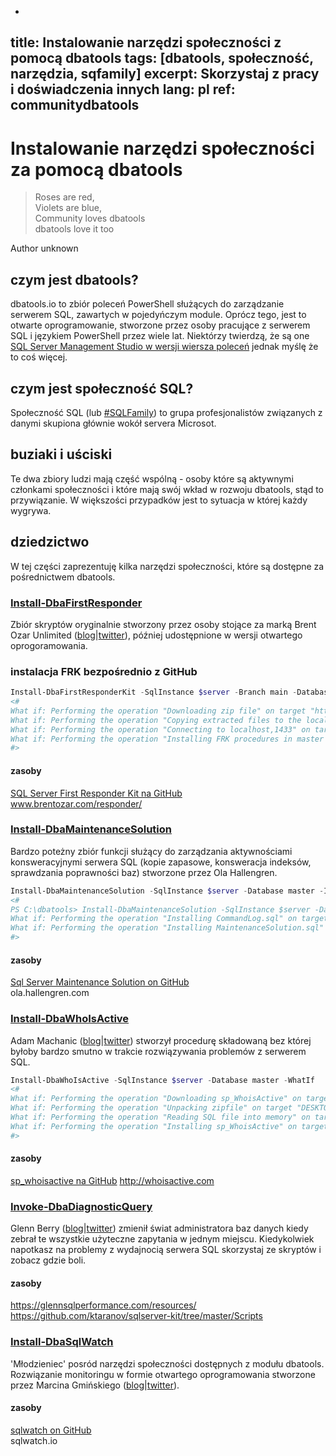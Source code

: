-
title: Instalowanie narzędzi społeczności z pomocą dbatools
tags: [dbatools, społeczność, narzędzia, sqfamily]
excerpt: Skorzystaj z pracy i doświadczenia innych
lang: pl
ref: communitydbatools
---

# Instalowanie narzędzi społeczności za pomocą dbatools

> Roses are red,  
Violets are blue,  
Community loves dbatools  
dbatools love it too

Author unknown

## czym jest dbatools?

dbatools.io to zbiór poleceń PowerShell służących do zarządzanie serwerem SQL, zawartych w pojedyńczym module. Oprócz tego, jest to otwarte oprogramowanie, stworzone przez osoby pracujące z serwerem SQL i językiem PowerShell przez wiele lat. Niektórzy twierdzą, że są one [SQL Server Management Studio w wersji wiersza poleceń](https://www.bronowski.it/blog/2020/06/dbatools-io-command-line-sql-server-management-studio/) jednak myślę że to coś więcej.

## czym jest społeczność SQL?

Społeczność SQL (lub [#SQLFamily](https://twitter.com/hashtag/sqlfamily)) to grupa profesjonalistów związanych z danymi skupiona głównie wokół servera Microsot.

## buziaki i uściski

Te dwa zbiory ludzi mają część wspólną - osoby które są aktywnymi członkami społeczności i które mają swój wkład w rozwoju dbatools, stąd to przywiązanie. W większości przypadków jest to sytuacja w której każdy wygrywa.

## dziedzictwo

W tej części zaprezentuję kilka narzędzi społeczności, które są dostępne za pośrednictwem dbatools.

### [Install-DbaFirstResponder](https://docs.dbatools.io/#Install-DbaFirstResponderKit)

Zbiór skryptów oryginalnie stworzony przez osoby stojące za marką Brent Ozar Unlimited ([blog](http://www.brentozar.com/blog/)|[twitter](https://twitter.com/BrentOzarULTD)), później udostępnione w wersji otwartego oprogoramowania.

### instalacja FRK bezpośrednio z GitHub

```powershell
Install-DbaFirstResponderKit -SqlInstance $server -Branch main -Database master -WhatIf
<#
What if: Performing the operation "Downloading zip file" on target "https://github.com/BrentOzarULTD/SQL-Server-First-Responder-Kit/archive/main.zip".
What if: Performing the operation "Copying extracted files to the local module cache" on target "LocalCachedCopy".
What if: Performing the operation "Connecting to localhost,1433" on target "localhost,1433".
What if: Performing the operation "Installing FRK procedures in master on localhost,1433" on target "master".
#>
```

#### zasoby

[SQL Server First Responder Kit na GitHub](https://github.com/BrentOzarULTD/SQL-Server-First-Responder-Kit)  
www.brentozar.com/responder/

### [Install-DbaMaintenanceSolution](http://docs.dbatools.io/#Install-DbaMaintenanceSolution)

Bardzo poteżny zbiór funkcji służący do zarządzania aktywnościami konsweracyjnymi serwera SQL (kopie zapasowe, konsweracja indeksów, sprawdzania poprawności baz) stworzone przez Ola Hallengren.

```powershell
Install-DbaMaintenanceSolution -SqlInstance $server -Database master -InstallJobs -LogToTable -WhatIf 
<#
PS C:\dbatools> Install-DbaMaintenanceSolution -SqlInstance $server -Database master -InstallJobs -LogToTable -WhatIf 
What if: Performing the operation "Installing CommandLog.sql" on target "localhost,1433".
What if: Performing the operation "Installing MaintenanceSolution.sql" on target "localhost,1433".
#>
```

#### zasoby

[Sql Server Maintenance Solution on GitHub](https://github.com/olahallengren/sql-server-maintenance-solution)  
ola.hallengren.com

### [Install-DbaWhoIsActive](http://docs.dbatools.io/#Install-DbaWhoIsActive)

Adam Machanic ([blog](http://dataeducation.com/)|[twitter](https://twitter.com/AdamMachanic)) stworzył procedurę składowaną bez której byłoby bardzo smutno w trakcie rozwiązywania problemów z serwerem SQL.

```powershell
Install-DbaWhoIsActive -SqlInstance $server -Database master -WhatIf  
<#  
What if: Performing the operation "Downloading sp_WhoisActive" on target "DESKTOP-VDRVEN3".
What if: Performing the operation "Unpacking zipfile" on target "DESKTOP-VDRVEN3".
What if: Performing the operation "Reading SQL file into memory" on target "DESKTOP-VDRVEN3".
What if: Performing the operation "Installing sp_WhoisActive" on target "localhost,1433".
#>
```

#### zasoby

[sp_whoisactive na GitHub](https://github.com/amachanic/sp_whoisactive)
http://whoisactive.com

### [Invoke-DbaDiagnosticQuery](http://docs.dbatools.io/#Invoke-DbaDiagnosticQuery)

Glenn Berry ([blog](https://glennsqlperformance.com/)|[twitter](https://twitter.com/GlennAlanBerry)) zmienił świat administratora baz danych kiedy zebrał te wszystkie użyteczne zapytania w jednym miejscu. Kiedykolwiek napotkasz na problemy z wydajnocią serwera SQL skorzystaj ze skryptów i zobacz gdzie boli.

#### zasoby
https://glennsqlperformance.com/resources/ 
https://github.com/ktaranov/sqlserver-kit/tree/master/Scripts

### [Install-DbaSqlWatch](http://docs.dbatools.io/#Install-DbaSqlWatch)

'Młodzieniec' posród narzędzi społeczności dostępnych z modułu dbatools. Rozwiązanie monitoringu w formie otwartego oprogramowania stworzone przez Marcina Gmińskiego ([blog](https://marcin.gminski.net/)|[twitter](https://twitter.com/marcingminski)).

#### zasoby
[sqlwatch on GitHub](https://github.com/marcingminski/sqlwatch)  
sqlwatch.io